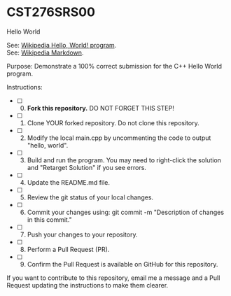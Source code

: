 # CST276SRS00
Hello World

See: [Wikipedia Hello, World! program](https://en.wikipedia.org/wiki/%22Hello,_World!%22_program).  
See: [Wikipedia Markdown](https://en.wikipedia.org/wiki/Markdown).  

Purpose: Demonstrate a 100% correct submission for the C++ Hello World program.  

Instructions:  

- [ ] 0. **Fork this repository.**  DO NOT FORGET THIS STEP!  
- [ ] 1. Clone YOUR forked repository. Do not clone this repository.  
- [ ] 2. Modify the local main.cpp by uncommenting the code to output "hello, world".  
- [ ] 3. Build and run the program. You may need to right-click the solution and "Retarget Solution" if you see errors. 
- [ ] 4. Update the README.md file.  
- [ ] 5. Review the git status of your local changes.  
- [ ] 6. Commit your changes using: git commit -m "Description of changes in this commit."  
- [ ] 7. Push your changes to your repository.  
- [ ] 8. Perform a Pull Request (PR).  
- [ ] 9. Confirm the Pull Request is available on GitHub for this repository.  

If you want to contribute to this repository, email me a message and a Pull Request updating the instructions to make them clearer.  

###
